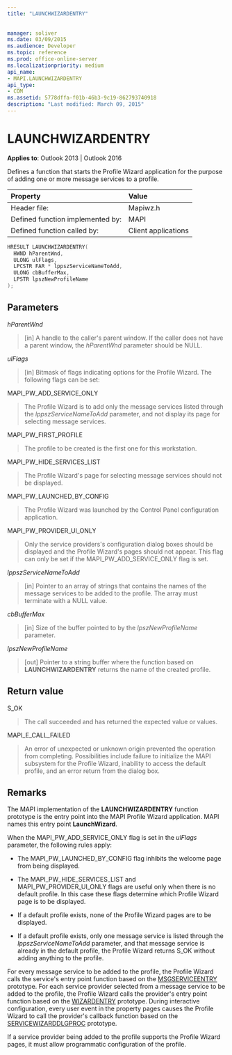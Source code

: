 ```yaml
---
title: "LAUNCHWIZARDENTRY"
 
 
manager: soliver
ms.date: 03/09/2015
ms.audience: Developer
ms.topic: reference
ms.prod: office-online-server
ms.localizationpriority: medium
api_name:
- MAPI.LAUNCHWIZARDENTRY
api_type:
- COM
ms.assetid: 5778dffa-f01b-46b3-9c19-862793740918
description: "Last modified: March 09, 2015"
---
```


# LAUNCHWIZARDENTRY

  
  
**Applies to**: Outlook 2013 | Outlook 2016 
  
Defines a function that starts the Profile Wizard application for the purpose of adding one or more message services to a profile. 
  
|Property |Value |
|:-----|:-----|
|Header file:  <br/> |Mapiwz.h  <br/> |
|Defined function implemented by:  <br/> |MAPI  <br/> |
|Defined function called by:  <br/> |Client applications  <br/> |
   
```cpp
HRESULT LAUNCHWIZARDENTRY(
  HWND hParentWnd,
  ULONG ulFlags,
  LPCSTR FAR * lppszServiceNameToAdd,
  ULONG cbBufferMax,
  LPSTR lpszNewProfileName
);
```

## Parameters

 _hParentWnd_
  
> [in] A handle to the caller's parent window. If the caller does not have a parent window, the  _hParentWnd_ parameter should be NULL. 
    
 _ulFlags_
  
> [in] Bitmask of flags indicating options for the Profile Wizard. The following flags can be set:
    
MAPI_PW_ADD_SERVICE_ONLY 
  
> The Profile Wizard is to add only the message services listed through the  _lppszServiceNameToAdd_ parameter, and not display its page for selecting message services. 
    
MAPI_PW_FIRST_PROFILE 
  
> The profile to be created is the first one for this workstation. 
    
MAPI_PW_HIDE_SERVICES_LIST 
  
> The Profile Wizard's page for selecting message services should not be displayed. 
    
MAPI_PW_LAUNCHED_BY_CONFIG 
  
> The Profile Wizard was launched by the Control Panel configuration application. 
    
MAPI_PW_PROVIDER_UI_ONLY 
  
> Only the service providers's configuration dialog boxes should be displayed and the Profile Wizard's pages should not appear. This flag can only be set if the MAPI_PW_ADD_SERVICE_ONLY flag is set. 
    
 _lppszServiceNameToAdd_
  
> [in] Pointer to an array of strings that contains the names of the message services to be added to the profile. The array must terminate with a NULL value. 
    
 _cbBufferMax_
  
> [in] Size of the buffer pointed to by the  _lpszNewProfileName_ parameter. 
    
 _lpszNewProfileName_
  
> [out] Pointer to a string buffer where the function based on **LAUNCHWIZARDENTRY** returns the name of the created profile. 
    
## Return value

S_OK 
  
> The call succeeded and has returned the expected value or values. 
    
MAPI_E_CALL_FAILED 
  
> An error of unexpected or unknown origin prevented the operation from completing. Possibilities include failure to initialize the MAPI subsystem for the Profile Wizard, inability to access the default profile, and an error return from the dialog box.
    
## Remarks

The MAPI implementation of the **LAUNCHWIZARDENTRY** function prototype is the entry point into the MAPI Profile Wizard application. MAPI names this entry point **LaunchWizard**. 
  
When the MAPI_PW_ADD_SERVICE_ONLY flag is set in the _ulFlags_ parameter, the following rules apply: 
  
- The MAPI_PW_LAUNCHED_BY_CONFIG flag inhibits the welcome page from being displayed. 
    
- The MAPI_PW_HIDE_SERVICES_LIST and MAPI_PW_PROVIDER_UI_ONLY flags are useful only when there is no default profile. In this case these flags determine which Profile Wizard page is to be displayed. 
    
- If a default profile exists, none of the Profile Wizard pages are to be displayed. 
    
- If a default profile exists, only one message service is listed through the  _lppszServiceNameToAdd_ parameter, and that message service is already in the default profile, the Profile Wizard returns S_OK without adding anything to the profile. 
    
For every message service to be added to the profile, the Profile Wizard calls the service's entry point function based on the [MSGSERVICEENTRY](msgserviceentry.md) prototype. For each service provider selected from a message service to be added to the profile, the Profile Wizard calls the provider's entry point function based on the [WIZARDENTRY](wizardentry.md) prototype. During interactive configuration, every user event in the property pages causes the Profile Wizard to call the provider's callback function based on the [SERVICEWIZARDDLGPROC](servicewizarddlgproc.md) prototype. 
  
If a service provider being added to the profile supports the Profile Wizard pages, it must allow programmatic configuration of the profile.
  

